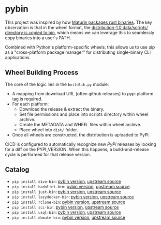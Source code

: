 # pybin

This project was inspired by how [Maturin packages rust binaries](https://www.maturin.rs/bindings#bin).  The key observation is that in the wheel format, the [distribution-1.0.data/scripts/ directory is copied to bin](https://packaging.python.org/en/latest/specifications/binary-distribution-format/#installing-a-wheel-distribution-1-0-py32-none-any-whl), which means we can leverage this to seamlessly copy binaries into a user's PATH.

Combined with Python's platform-specific wheels, this allows us to use pip as a "cross-platform package manager" for distributing single-binary CLI applications.

## Wheel Building Process

The core of the logic lies in the `buildlib.py` module.

- A mapping from download URL (often github releases) to pypi platform tag is required.
- For each platform:
    - Download the release & extract the binary.
    - Set file permissions and place into scripts directory within wheel archive.
    - Create the METADATA and WHEEL files within wheel archive.
    - Place wheel into `dist/` folder.
- Once all wheels are constructed, the distribution is uploaded to PyPI.

CICD is configured to automatically recognize new *PyPI* releases by looking for a diff on the PYPI_VERSION.  When this happens, a build-and-release cycle is performed for that release version.

## Catalog

- `pip install dive-bin`: [pybin version](https://github.com/justin-yan/pybin/tree/main/src/dive), [upstream source](https://github.com/wagoodman/dive)
- `pip install hadolint-bin`: [pybin version](https://github.com/justin-yan/pybin/tree/main/src/hadolint), [upstream source](https://github.com/hadolint/hadolint)
- `pip install just-bin`: [pybin version](https://github.com/justin-yan/pybin/tree/main/src/just), [upstream source](https://github.com/casey/just)
- `pip install lazydocker-bin`: [pybin version](https://github.com/justin-yan/pybin/tree/main/src/lazydocker), [upstream source](https://github.com/jesseduffield/lazydocker)
- `pip install rclone-bin`: [pybin version](https://github.com/justin-yan/pybin/tree/main/src/rclone), [upstream source](https://github.com/rclone/rclone)
- `pip install scc-bin`: [pybin version](https://github.com/justin-yan/pybin/tree/main/src/scc), [upstream source](https://github.com/boyter/scc)
- `pip install usql-bin`: [pybin version](https://github.com/justin-yan/pybin/tree/main/src/usql), [upstream source](https://github.com/xo/usql)
- `pip install dbmate-bin`: [pybin version](https://github.com/justin-yan/pybin/tree/main/src/dbmate), [upstream source](https://github.com/amacneil/dbmate)
